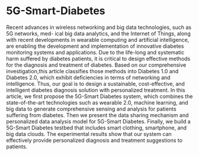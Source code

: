 # 5G-Smart-Diabetes
Recent advances in wireless networking and big data technologies, such as 5G networks, med- ical big data analytics, and the Internet of Things, along with recent developments in wearable computing and artificial intelligence, are enabling the development and implementation of innovative diabetes monitoring systems and applications. Due to the life-long and systematic harm suffered by diabetes patients, it is critical to design effective methods for the diagnosis and treatment of diabetes. Based on our comprehensive investigation,this article classifies those methods into Diabetes 1.0 and Diabetes 2.0, which exhibit deficiencies in terms of networking and intelligence. Thus, our goal is to design a sustainable, cost-effective, and intelligent diabetes diagnosis solution with personalized treatment. In this article, we first propose the 5G-Smart Diabetes system, which combines the state-of-the-art technologies such as wearable 2.0, machine learning, and big data to generate comprehensive sensing and analysis for patients suffering from diabetes. Then we present the data sharing mechanism and personalized data analysis model for 5G-Smart Diabetes. Finally, we build a 5G-Smart Diabetes testbed that includes smart clothing, smartphone, and big data clouds. The experimental results show that our system can effectively provide personalized diagnosis and treatment suggestions to patients.
